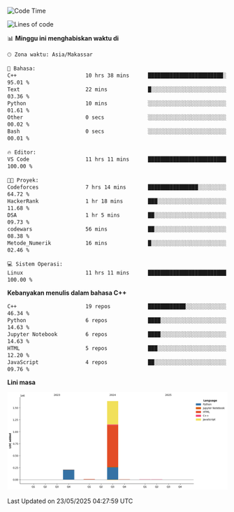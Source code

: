 <!--START_SECTION:waka-->
![Code Time](http://img.shields.io/badge/Code%20Time-223%20hrs%2053%20mins-blue)

![Lines of code](https://img.shields.io/badge/Sejak%20Hello%20World%20aku%20telah%20menulis-1.9%20million%20baris%20kode-blue)

📊 **Minggu ini menghabiskan waktu di** 

```text
🕑︎ Zona waktu: Asia/Makassar

💬 Bahasa: 
C++                      10 hrs 38 mins      ████████████████████████░   95.01 % 
Text                     22 mins             █░░░░░░░░░░░░░░░░░░░░░░░░   03.36 % 
Python                   10 mins             ░░░░░░░░░░░░░░░░░░░░░░░░░   01.61 % 
Other                    0 secs              ░░░░░░░░░░░░░░░░░░░░░░░░░   00.02 % 
Bash                     0 secs              ░░░░░░░░░░░░░░░░░░░░░░░░░   00.01 % 

🔥 Editor: 
VS Code                  11 hrs 11 mins      █████████████████████████   100.00 % 

🐱‍💻 Proyek: 
Codeforces               7 hrs 14 mins       ████████████████░░░░░░░░░   64.72 % 
HackerRank               1 hr 18 mins        ███░░░░░░░░░░░░░░░░░░░░░░   11.68 % 
DSA                      1 hr 5 mins         ██░░░░░░░░░░░░░░░░░░░░░░░   09.73 % 
codewars                 56 mins             ██░░░░░░░░░░░░░░░░░░░░░░░   08.38 % 
Metode_Numerik           16 mins             █░░░░░░░░░░░░░░░░░░░░░░░░   02.46 % 

💻 Sistem Operasi: 
Linux                    11 hrs 11 mins      █████████████████████████   100.00 % 
```

**Kebanyakan menulis dalam bahasa C++** 

```text
C++                      19 repos            ████████████░░░░░░░░░░░░░   46.34 % 
Python                   6 repos             ████░░░░░░░░░░░░░░░░░░░░░   14.63 % 
Jupyter Notebook         6 repos             ████░░░░░░░░░░░░░░░░░░░░░   14.63 % 
HTML                     5 repos             ███░░░░░░░░░░░░░░░░░░░░░░   12.20 % 
JavaScript               4 repos             ██░░░░░░░░░░░░░░░░░░░░░░░   09.76 % 
```



**Lini masa**

![Lines of Code chart](https://raw.githubusercontent.com/yusuf601/yusuf601/main/assets/bar_graph.png)


 Last Updated on 23/05/2025 04:27:59 UTC
<!--END_SECTION:waka-->
